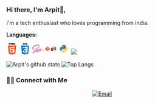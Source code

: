 
### Hi there, I'm Arpit👦,
I'm a tech enthusiast who loves programming from India.

**Languages:**  

<code><img height="30" src="https://raw.githubusercontent.com/github/explore/80688e429a7d4ef2fca1e82350fe8e3517d3494d/topics/html/html.png"></code>
<code><img height="30" src="https://raw.githubusercontent.com/github/explore/80688e429a7d4ef2fca1e82350fe8e3517d3494d/topics/css/css.png"></code>
<code><img height="30" src="https://raw.githubusercontent.com/github/explore/80688e429a7d4ef2fca1e82350fe8e3517d3494d/topics/sass/sass.png"></code>
<code><img height="30" src="https://raw.githubusercontent.com/github/explore/80688e429a7d4ef2fca1e82350fe8e3517d3494d/topics/git/git.png"></code>
<code><img height="30" src="https://raw.githubusercontent.com/github/explore/80688e429a7d4ef2fca1e82350fe8e3517d3494d/topics/python/python.png"></code>
<code><img height="30" src="https://raw.githubusercontent.com/github/explore/80688e429a7d4ef2fca1e82350fe8e3517d3494d/topics/bootstrao/bootstrap.png"></code>


![Arpit's github stats](https://github-readme-stats.vercel.app/api?username=ArpitProgrammer&theme=tokyonight&show_icons=true&hide=["issues"])
![Top Langs](https://github-readme-stats.vercel.app/api/top-langs/?username=ArpitProgrammer&theme=tokyonight&layout=compact)

<h3> 🤝🏻 Connect with Me </h3>

<p align="center">
<a href="mailto:programmingwitharpit@gmail.com"><img alt="Email" src="https://img.shields.io/badge/Email-programmingwitharpit@gmail.com-blue?style=flat-square&logo=gmail"></a>
</p>
